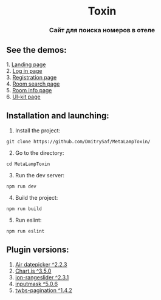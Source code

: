 <h1 align="center">Toxin</h1>
<h3 align="center">Cайт для поиска номеров в отеле</h3>
<h2>See the demos:</h2>
1. <a href="https://dmitrysaf.github.io/MetaLampToxin/index.html">Landing page</a><br>
2. <a href="https://dmitrysaf.github.io/MetaLampToxin/login.html">Log in page</a><br>
3. <a href="https://dmitrysaf.github.io/MetaLampToxin/registration.html">Registration page</a><br>
4. <a href="https://dmitrysaf.github.io/MetaLampToxin/room-search.html">Room search page</a><br>
5. <a href="https://dmitrysaf.github.io/MetaLampToxin/room-info.html">Room info page</a><br>
6. <a href="https://dmitrysaf.github.io/MetaLampToxin/ui-kit.html">UI-kit page</a><br>
<h2>Installation and launching:</h2>

1. Install the project:

```
git clone https://github.com/DmitrySaf/MetaLampToxin/
```
2. Go to the directory:

```
cd MetaLampToxin
```
3. Run the dev server:

```
npm run dev
```
4. Build the project:

```
npm run build
```
5. Run eslint:

```
npm run eslint
```
<h2>Plugin versions:</h2>

1. <a href="https://github.com/t1m0n/air-datepicker">Air datepicker ^2.2.3</a><br>
2. <a href="https://github.com/chartjs/Chart.js">Chart.js ^3.5.0</a><br>
3. <a href="https://github.com/IonDen/ion.rangeSlider">ion-rangeslider ^2.3.1</a><br>
4. <a href="https://github.com/RobinHerbots/Inputmask">inputmask ^5.0.6</a><br>
5. <a href="https://github.com/josecebe/twbs-pagination">twbs-pagination ^1.4.2</a><br>
